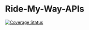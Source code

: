 # Ride-My-Way-APIs
[![Coverage Status](https://coveralls.io/repos/github/mishmeshachs/Ride-My-Way-APIs/badge.svg?branch=features)](https://coveralls.io/github/mishmeshachs/Ride-My-Way-APIs?branch=features)
